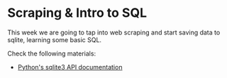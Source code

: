# Scraping & Intro to SQL

This week we are going to tap into web scraping and start saving data to sqlite, learning some basic SQL.

Check the following materials:

* [Python's sqlite3 API documentation](https://docs.python.org/3.4/library/sqlite3.html)
